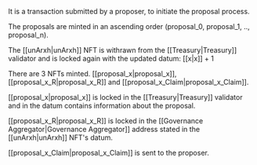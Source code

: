 It is a transaction submitted by a proposer, to initiate the proposal process.

The proposals are minted in an ascending order (proposal_0, proposal_1, .., proposal_n).

The [[unArxh|unArxh]] NFT is withrawn from the [[Treasury|Treasury]] validator and is locked again with the updated datum:
	[[x|x]] + 1

There are  3 NFTs minted. [[proposal_x|proposal_x]], [[proposal_x_R|proposal_x_R]] and [[proposal_x_Claim|proposal_x_Claim]].

[[proposal_x|proposal_x]] is locked in the [[Treasury|Treasury]] validator and in the datum contains information about the proposal.

[[proposal_x_R|proposal_x_R]] is locked in the [[Governance Aggregator|Governance Aggregator]] address stated in the [[unArxh|unArxh]] NFT's datum.

[[proposal_x_Claim|proposal_x_Claim]] is sent to the proposer.